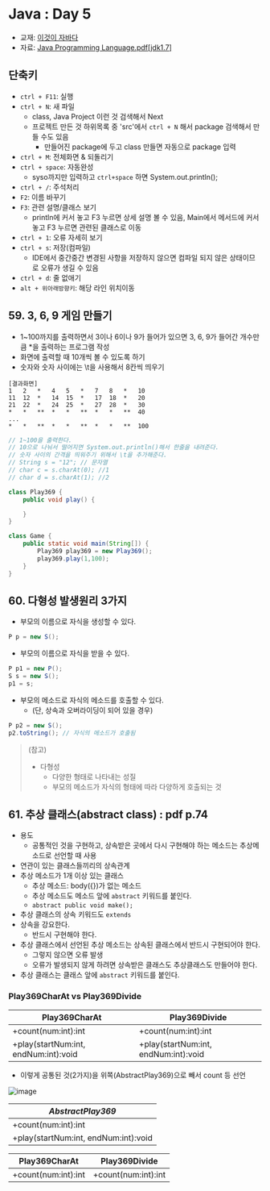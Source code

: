 # Java : Day 5

- 교재: [이것이 자바다](http://book.interpark.com/product/BookDisplay.do?_method=detail&sc.prdNo=232651697&gclid=CjwKCAiAu9vwBRAEEiwAzvjq-5c0OG19ExoqlBGND0CjxeH3adV_MU0-flqhkAncVknu1FSAH9g6ORoCi6cQAvD_BwE)
- 자료: [Java Programming Language.pdf[jdk1.7]](https://github.com/ek-koh/medici_bigdata/blob/master/Java/%5BJDK7%5D%20Java%20Programming%20Language.pdf)


## 단축키
- `ctrl + F11`: 실행
- `ctrl + N`: 새 파일
    + class, Java Project 이런 것 검색해서 Next
    + 프로젝트 만든 것 하위목록 중 'src'에서 `ctrl + N` 해서 package 검색해서 만들 수도 있음
        + 만들어진 package에 두고 class 만들면 자동으로 package 입력
- `ctrl + M`: 전체화면 & 되돌리기
- `ctrl + space`: 자동완성
    + syso까지만 입력하고 `ctrl+space` 하면 System.out.println();
- `ctrl + /`: 주석처리
- `F2`: 이름 바꾸기
- `F3`: 관련 설명/클래스 보기
    + println에 커서 놓고 F3 누르면 상세 설명 볼 수 있음, Main에서 메서드에 커서 놓고 F3 누르면 관련된 클래스로 이동
- `ctrl + 1`: 오류 자세히 보기
- `ctrl + s`: 저장(컴파일)
    + IDE에서 중간중간 변경된 사항을 저장하지 않으면 컴파일 되지 않은 상태이므로 오류가 생길 수 있음
- `ctrl + d`: 줄 없애기
- `alt + 위아래방향키`: 해당 라인 위치이동


## 59. 3, 6, 9 게임 만들기
- 1~100까지를 출력하면서 3이나 6이나 9가 들어가 있으면 3, 6, 9가 들어간 개수만큼 *을 출력하는 프로그램 작성
- 화면에 출력할 때 10개씩 볼 수 있도록 하기
- 숫자와 숫자 사이에는 \t을 사용해서 8칸씩 띄우기

```
[결과화면]
1   2   *   4   5   *   7   8   *   10
11  12  *   14  15  *   17  18  *   20
21  22  *   24  25  *   27  28  *   30
*   *   **  *   *   **  *   *   **  40
...
*   *   **  *   *   **  *   *   **  100
```
```java
// 1~100을 출력한다.
// 10으로 나눠서 떨어지면 System.out.println()해서 한줄을 내려준다.
// 숫자 사이의 간격을 띄워주기 위해서 \t을 추가해준다.
// String s = "12"; // 문자열
// char c = s.charAt(0); //1
// char d = s.charAt(1); //2

class Play369 {
    public void play() {

    }
}

class Game {
    public static void main(String[]) {
        Play369 play369 = new Play369();
        play369.play(1,100);
    }
}
```


## 60. 다형성 발생원리 3가지
- 부모의 이름으로 자식을 생성할 수 있다.
```java
P p = new S();
```
- 부모의 이름으로 자식을 받을 수 있다.
```java
P p1 = new P();
S s = new S();
p1 = s;
```
- 부모의 메소드로 자식의 메소드를 호출할 수 있다.
    - (단, 상속과 오버라이딩이 되어 있을 경우)
```java
P p2 = new S();
p2.toString(); // 자식의 메소드가 호출됨
```

> (참고)
> - 다형성
>    - 다양한 형태로 나타내는 성질
>    - 부모의 메소드가 자식의 형태에 따라 다양하게 호출되는 것

## 61. 추상 클래스(abstract class) : pdf p.74
- 용도
    + 공통적인 것을 구현하고, 상속받은 곳에서 다시 구현해야 하는 메소드는 추상메소드로 선언할 때 사용
- 연관이 있는 클래스들끼리의 상속관계
- 추상 메소드가 1개 이상 있는 클래스
    - 추상 메소드: body({})가 없는 메소드
    - 추상 메소드도 메소드 앞에 `abstract` 키워드를 붙인다.
    - `abstract public void make();`
- 추상 클래스의 상속 키워드도 `extends`
- 상속을 강요한다.
    - 반드시 구현해야 한다.
- 추상 클래스에서 선언된 추상 메소드는 상속된 클래스에서 반드시 구현되어야 한다.
    - 그렇지 않으면 오류 발생
    - 오류가 발생되지 않게 하려면 상속받은 클래스도 추상클래스도 만들어야 한다.
- 추상 클래스는 클래스 앞에 `abstract` 키워드를 붙인다.

### Play369CharAt vs Play369Divide
|Play369CharAt|Play369Divide|
|---|---|
|+count(num:int):int|+count(num:int):int|
|+play(startNum:int, endNum:int):void|+play(startNum:int, endNum:int):void|

- 이렇게 공통된 것(2가지)을 위쪽(AbstractPlay369)으로 빼서 count 등 선언

![image](https://user-images.githubusercontent.com/58713684/72494399-1991e480-3867-11ea-9a8c-10ea9f8e11b8.png)

|_AbstractPlay369_|
|---|
|+count(num:int):int|
|+play(startNum:int, endNum:int):void|

|Play369CharAt|Play369Divide|
|---|---|
|+count(num:int):int|+count(num:int):int|
